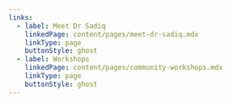 ```yaml
---
links:
  - label: Meet Dr Sadiq
    linkedPage: content/pages/meet-dr-sadiq.mdx
    linkType: page
    buttonStyle: ghost
  - label: Workshops
    linkedPage: content/pages/community-workshops.mdx
    linkType: page
    buttonStyle: ghost
---
```


